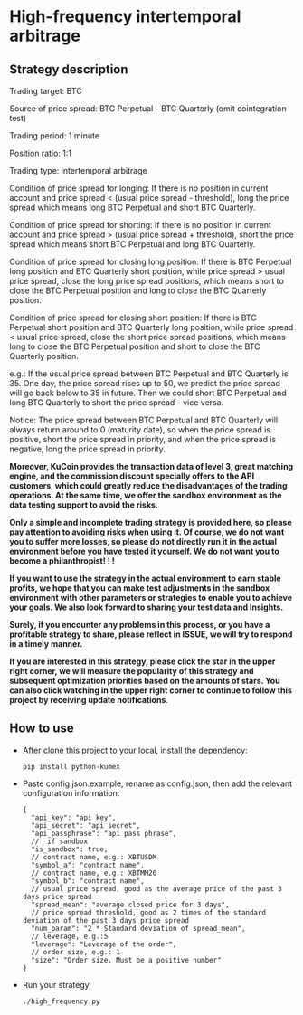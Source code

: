 # High-frequency intertemporal arbitrage

## Strategy description

Trading target: BTC  

Source of price spread: BTC Perpetual - BTC Quarterly (omit cointegration test)  

Trading period: 1 minute

Position ratio: 1:1  

Trading type: intertemporal arbitrage

Condition of price spread for longing: If there is no position in current account and price spread < (usual price spread - threshold), long the price spread which means long BTC Perpetual and short BTC Quarterly.  

Condition of price spread for shorting: If there is no position in current account and price spread > (usual price spread + threshold), short the price spread which means short BTC Perpetual and long BTC Quarterly.  

Condition of price spread for closing long position: If there is BTC Perpetual long position and BTC Quarterly short position, while price spread > usual price spread, close the long price spread positions, which means short to close the BTC Perpetual position and long to close the BTC Quarterly position.  

Condition of price spread for closing short position: If there is BTC Perpetual short position and BTC Quarterly long position, while price spread < usual price spread, close the short price spread positions, which means long to close the BTC Perpetual position and short to close the BTC Quarterly position.  

e.g.: If the usual price spread between BTC Perpetual and BTC Quarterly is 35. One day, the price spread rises up to 50, we predict the price spread will go back below to 35 in future. Then we could short BTC Perpetual and long BTC Quarterly to short the price spread - vice versa.  

Notice: The price spread between BTC Perpetual and BTC Quarterly will always return around to 0 (maturity date), so when the price spread is positive, short the price spread in priority, and when the price spread is negative, long the price spread in priority.  

**Moreover, KuCoin provides the transaction data of level 3, great matching engine, and the commission discount specially offers to the API customers, which could greatly reduce the disadvantages of the trading operations. At the same time, we offer the sandbox environment as the data testing support to avoid the risks.**

**Only a simple and incomplete trading strategy is provided here, so please pay attention to avoiding risks when using it. Of course, we do not want you to suffer more losses, so please do not directly run it in the actual environment before you have tested it yourself. We do not want you to become a philanthropist! ! !**

**If you want to use the strategy in the actual environment to earn stable profits, we hope that you can make test adjustments in the sandbox environment with other parameters or strategies to enable you to achieve your goals. We also look forward to sharing your test data and Insights.**

**Surely, if you encounter any problems in this process, or you have a profitable strategy to share, please reflect in ISSUE, we will try to respond in a timely manner.**  

**If you are interested in this strategy, please click the star in the upper right corner, we will  measure the popularity of this strategy and subsequent optimization priorities based on the amounts of stars. You can also click watching in the upper right corner to continue to follow this project by receiving update notifications**.  

## How to use

* After clone this project to your local, install the dependency: 

  ```shell script
  pip install python-kumex
  ```

* Paste config.json.example,  rename as config.json, then add the relevant configuration information:  

  ```
  {  
    "api_key": "api key",
    "api_secret": "api secret",
    "api_passphrase": "api pass phrase",
    //  if sandbox
    "is_sandbox": true,
    // contract name, e.g.: XBTUSDM
    "symbol_a": "contract name",
    // contract name, e.g.: XBTMM20
    "symbol_b": "contract name",
    // usual price spread, good as the average price of the past 3 days price spread  
    "spread_mean": "average closed price for 3 days",
    // price spread threshold, good as 2 times of the standard deviation of the past 3 days price spread
    "num_param": "2 * Standard deviation of spread_mean",
    // leverage, e.g.:5
    "leverage": "Leverage of the order",
    // order size, e.g.: 1
    "size": "Order size. Must be a positive number"
  }
  ```

  

* Run your strategy

  ```shell
  ./high_frequency.py
  ```

  